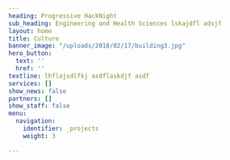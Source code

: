 ```yaml
---
heading: Progressive HackNight
sub_heading: Engineering and Health Sciences lskajdfl adsjf
layout: home
title: Culture
banner_image: "/uploads/2018/02/17/building3.jpg"
hero_button:
  text: ''
  href: ''
textline: lhflajsdlfkj asdflaskdjf asdf
services: []
show_news: false
partners: []
show_staff: false
menu:
  navigation:
    identifier: _projects
    weight: 3

---
```

